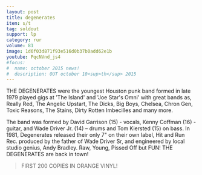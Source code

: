 ```yaml
---
layout: post
title: degenerates
item: s/t
tag: soldout
support: lp
category: rur
volume: 81
image: 1d6f03d871f93e516d0b37b0add62e1b
youtube: PqcNVnd_js4
#focus:
#  name: october 2015 news!
#  description: OUT october 10<sup>th</sup> 2015
---
```


THE DEGENERATES were the youngest Houston punk band formed in late 1979 played gigs at 'The Island' and 'Joe Star's Omni' with great bands as, Really Red, The Angelic Upstart, The Dicks, Big Boys, Chelsea, Chron Gen, Toxic Reasons, The Stains, Dirty Rotten Imbecilles and many more.

The band was formed by David Garrison (15) - vocals, Kenny Coffman (16) - guitar, and Wade Driver Jr. (14) – drums and Tom Kiersted (15) on bass. In 1981, Degenerates released their only 7" on their own label, Hit and Run Rec. produced by the father of Wade Driver Sr, and engineered by local studio genius, Andy Bradley.
 Raw, Young, Pissed Off but FUN!
THE DEGENERATES are back in town!

> FIRST 200 COPIES IN <span class="orange">ORANGE</span> VINYL!
